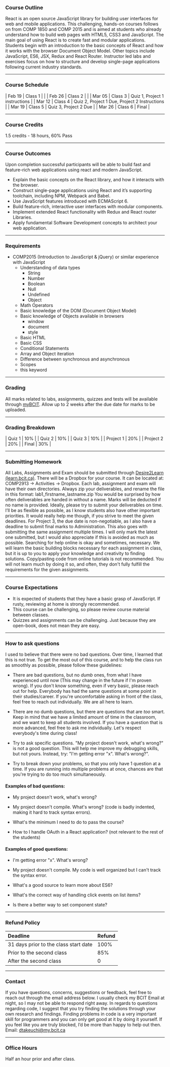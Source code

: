 ### Course Outline

React is an open source JavaScript library for building user interfaces for web and mobile applications.
This challenging, hands-on courses follows on from COMP 1850 and COMP 2015 and is aimed at students who already understand how to build web pages with HTML5, CSS3 and JavaScript.
The main goal of using React is to create fast and modular applications. Students begin with an introduction to the basic concepts of React and how it works with the browser Document Object Model. Other topics include JavaScript, ES6, JSX, Redux and React Router.
Instructor led labs and exercises focus on how to structure and develop single-page applications following current industry standards.

---

### Course Schedule

| Feb 19 | Class 1  |                                                |
| Feb 26 | Class 2  |                                                |
| Mar 05 | Class 3  | Quiz 1, Project 1 instructions                 |
| Mar 12 | Class 4  | Quiz 2, Project 1 Due, Project 2 Instructions  |
| Mar 19 | Class 5  | Quiz 3, Project 2 Due                          |
| Mar 26 | Class 6  | Final                                          |

---

### Course Credits
1.5 credits - 18 hours, 60% Pass

---

### Course Outcomes
Upon completion successful participants will be able to build fast and feature-rich web applications using react and modern JavaScript.

- Explain the basic concepts on the React library, and how it interacts with the browser.
- Construct single-page applications using React and it’s supporting toolchain, including NPM, Webpack and Babel.
- Use JavaScript features introduced with ECMAScript 6.
- Build feature-rich, interactive user interfaces with modular components.
- Implement extended React functionality with Redux and React router Libraries.
- Apply fundamental Software Development concepts to architect your web application.

---

### Requirements
- COMP2015 (Introduction to JavaScript & jQuery) or similar experience with JavaScript
  - Understanding of data types
    - String
    - Number
    - Boolean
    - Null
    - Undefined
    - Object
  - Math Operators
  - Basic knowledge of the DOM (Document Object Model)
  - Basic knowledge of Objects available in browsers
    - window
    - document
    - style
  - Basic HTML
  - Basic CSS
  - Conditional Statements
  - Array and Object iteration
  - Difference between synchronous and asynchronous
  - Scopes
  - this keyword

---

### Grading
All marks related to labs, assignments, quizzes and tests will be available through [myBCIT](my.bcit.ca). Allow up to 2 weeks after the due date for marks to be uploaded.

---

### Grading Breakdown

| Quiz 1      | 10%   |
| Quiz 2      | 10%   |
| Quiz 3      | 10%   |
| Project 1   | 20%   |
| Project 2   | 20%   |
| Final       | 30%   |

---

### Submitting Homework
All Labs, Assignments and Exam should be submitted through [Desire2Learn (learn.bcit.ca)](learn.bcit.ca).
There will be a Dropbox for your course. It can be located at: COMP2913 -> Activities -> Dropbox. Each lab, assignment and exam will have their own directories. Always zip your deliverables, and rename the file in this format: lab1_firstname_lastname.zip
You would be surprised by how often deliverables are handed in without a name. Marks will be deducted if no name is provided.
Ideally, please try to submit your deliverables on time. I’ll be as flexible as possible, as I know students also have other important priorities. It would really help me though, if you strive to meet the given deadlines. For Project 3, the due date is non-negotiable, as I also have a deadline to submit final marks to Administration.
This also goes with submitting the same assignment multiple times. I will only mark the latest one submitted, but I would also appreciate if this is avoided as much as possible.
Searching for help online is okay and sometimes, necessary. We will learn the basic building blocks necessary for each assignment in class, but it is up to you to apply your knowledge and creativity to finding solutions.
Copy/pasting code from online tutorials is not recommended. You will not learn much by doing it so, and often, they don't fully fulfill the requirements for the given assignments.

---

### Course Expectations
- It is expected of students that they have a basic grasp of JavaScript. If rusty, reviewing at home is strongly recommended.
- This course can be challenging, so please review course material between classes.
- Quizzes and assignments can be challenging. Just because they are open-book, does not mean they are easy.

---

### How to ask questions

I used to believe that there were no bad questions. Over time, I learned that this is not true.
To get the most out of this course, and to help the class run as smoothly as possible, please follow these guidelines:

- There are bad questions, but no *dumb* ones, from what I have experienced until now (This may change in the future if I'm proven wrong). If you don't know something, even if very basic, please reach out for help. Everybody has had the same questions at some point in their studies/career. If you're uncomfortable asking in front of the class, feel free to reach out individually. We are all here to learn.

- There are no dumb questions, but there are questions that are *too* smart. Keep in mind that we have a limited amount of time in the classroom, and we want to keep all students involved. If you have a question that is more advanced, feel free to ask me individually. Let's respect everybody's time during class!

- Try to ask specific questions. "My project doesn't work, what's wrong?" is not a good question. This will help me improve my debugging skills, but not yours. Instead, try: "I'm getting error "x". What's wrong?".

- Try to break down your problems, so that you only have 1 question at a time. If you are running into multiple problems at once, chances are that you're trying to do too much simultaneously.

#### Examples of bad questions:

- My project doesn't work, what's wrong?

- My project doesn't compile. What's wrong? (code is badly indented, making it hard to track syntax errors).

- What's the minimum I need to do to pass the course?

- How to I handle OAuth in a React application? (not relevant to the rest of the students)

#### Examples of good questions:

- I'm getting error "x". What's wrong?

- My project doesn't compile. My code is well organized but I can't track the syntax error.

- What's a good source to learn more about ES6?

- What's the correct way of handling click events on list items?

- Is there a better way to set component state?

---

### Refund Policy

| Deadline                              | Refund |
| :------------------------------------ | :----- |
| 31 days prior to the class start date | 100%   |
| Prior to the second class             | 85%    |
| After the second class                | 0      |

---

### Contact
If you have questions, concerns, suggestions or feedback, feel free to reach out through the email address below. I usually check my BCIT Email at night, so I may not be able to respond right away.
In regards to questions regarding code, I suggest that you try finding the solutions through your own research and findings. Finding problems in code is a very important skill for programmers and you can only get good at it by doing it yourself. If you feel like you are truly blocked, I’d be more than happy to help out then.
Email: [dtakeuchi@my.bcit.ca](mailto:dtakeuchi@my.bcit.ca)

---

### Office Hours
Half an hour prior and after class.
